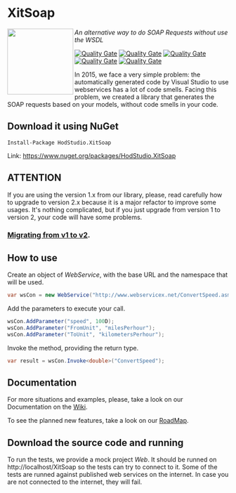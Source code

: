 # XitSoap

<img align="left" width="150" height="150" src="https://github.com/HodStudio/XitSoap/blob/master/xitSoap.png" margin="0,0,10,0">

_An alternative way to do SOAP Requests without use the WSDL_

[![Quality Gate](https://sonarqube.com/api/badges/gate?key=HodStudio.XitSoap)](https://sonarqube.com/dashboard?id=HodStudio.XitSoap) [![Quality Gate](https://sonarqube.com/api/badges/measure?key=HodStudio.XitSoap&metric=code_smells)](https://sonarqube.com/dashboard/index/HodStudio.XitSoap) [![Quality Gate](https://sonarqube.com/api/badges/measure?key=HodStudio.XitSoap&metric=bugs)](https://sonarqube.com/dashboard/index/HodStudio.XitSoap) [![Quality Gate](https://sonarqube.com/api/badges/measure?key=HodStudio.XitSoap&metric=vulnerabilities)](https://sonarqube.com/dashboard/index/HodStudio.XitSoap) [![Quality Gate](https://sonarqube.com/api/badges/measure?key=HodStudio.XitSoap&metric=duplicated_lines_density)](https://sonarqube.com/dashboard/index/HodStudio.XitSoap)



In 2015, we face a very simple problem: the automatically generated code by Visual Studio to use webservices has a lot of code smells. Facing this problem, we created a library that generates the SOAP requests based on your models, without code smells in your code.

## Download it using NuGet
```
Install-Package HodStudio.XitSoap
```
Link: https://www.nuget.org/packages/HodStudio.XitSoap
## ATTENTION
If you are using the version 1.x from our library, please, read carefully how to upgrade to version 2.x because it is a major refactor to improve some usages. It's nothing complicated, but if you just upgrade from version 1 to version 2, your code will have some problems.
### [Migrating from v1 to v2](https://github.com/HodStudio/XitSoap/wiki/Migrating-from-v1-to-v2).

## How to use
Create an object of _WebService_, with the base URL and the namespace that will be used.
```cs
var wsCon = new WebService("http://www.webservicex.net/ConvertSpeed.asmx", "http://www.webserviceX.NET/");
```
Add the parameters to execute your call.
```cs
wsCon.AddParameter("speed", 100D);
wsCon.AddParameter("FromUnit", "milesPerhour");
wsCon.AddParameter("ToUnit", "kilometersPerhour");
```
Invoke the method, providing the return type.
```cs
var result = wsCon.Invoke<double>("ConvertSpeed");
```
## Documentation
For more situations and examples, please, take a look on our Documentation on the [Wiki](https://github.com/HodStudio/XitSoap/wiki).

To see the planned new features, take a look on our [RoadMap](https://github.com/HodStudio/XitSoap/wiki#road-map-in-eternal-construction).
## Download the source code and running
To run the tests, we provide a mock project _Web_. It should be runned on http://localhost/XitSoap so the tests can try to connect to it. Some of the tests are runned against published web services on the internet. In case you are not connected to the internet, they will fail.
